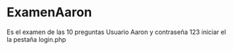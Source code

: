 ExamenAaron
===========

Es el examen de las 10 preguntas Usuario Aaron y contraseña 123 iniciar el la pestaña login.php
